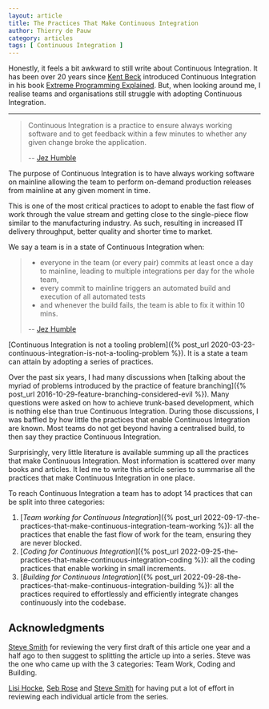 ```yaml
---
layout: article
title: The Practices That Make Continuous Integration
author: Thierry de Pauw
category: articles
tags: [ Continuous Integration ]
---
```


Honestly, it feels a bit awkward to still write about Continuous Integration. It has been over 20 years since [Kent Beck](https://twitter.com/KentBeck) introduced Continuous Integration in his book [Extreme Programming Explained](https://www.goodreads.com/book/show/67833.Extreme_Programming_Explained). But, when looking around me, I realise teams and organisations still struggle with adopting Continuous Integration.

---

> Continuous Integration is a practice to ensure always working software and to
> get feedback within a few minutes to whether any given change broke the
> application.
>
> -- [Jez Humble](https://twitter.com/jezhumble)

The purpose of Continuous Integration is to have always working software on mainline allowing the team to perform on-demand production releases from mainline at any given moment in time.

This is one of the most critical practices to adopt to enable the fast flow of work through the value stream and getting close to the single-piece flow similar to the manufacturing industry. As such, resulting in increased IT delivery throughput, better quality and shorter time to market.

We say a team is in a state of Continuous Integration when:

>- everyone in the team (or every pair) commits at least once a day to mainline, leading to multiple integrations per day for the whole team,
>- every commit to mainline triggers an automated build and execution of all automated tests
>- and whenever the build fails, the team is able to fix it within 10 mins.
>
>-- [Jez Humble](https://twitter.com/jezhumble)

[Continuous Integration is not a tooling problem]({% post_url 2020-03-23-continuous-integration-is-not-a-tooling-problem %}). It is a state a team can attain by adopting a series of practices.

Over the past six years, I had many discussions when [talking about the myriad of problems introduced by the practice of feature branching]({% post_url 2016-10-29-feature-branching-considered-evil %}). Many questions were asked on how to achieve trunk-based development, which is nothing else than true Continuous Integration. During those discussions, I was baffled by how little the practices that enable Continuous Integration are known. Most teams do not get beyond having a centralised build, to then say they practice Continuous Integration.

Surprisingly, very little literature is available summing up all the practices that make Continuous Integration. Most information is scattered over many books and articles. It led me to write this article series to summarise all the practices that make Continuous Integration in one place.

To reach Continuous Integration a team has to adopt 14 practices that can be split into three categories:

1. [*Team working for Continuous Integration*]({% post_url 2022-09-17-the-practices-that-make-continuous-integration-team-working %}): all the practices that enable the fast flow of work for the team, ensuring they are never blocked.
2. [*Coding for Continuous Integration*]({% post_url 2022-09-25-the-practices-that-make-continuous-integration-coding %}): all the coding practices that enable working in small increments.
3. [*Building for Continuous Integration*]({% post_url 2022-09-28-the-practices-that-make-continuous-integration-building %}): all the practices required to effortlessly and efficiently integrate changes continuously into the codebase.

## Acknowledgments

[Steve Smith](https://twitter.com/SteveSmith_Tech) for reviewing the very first draft of this article one year and a half ago to then suggest to splitting the article up into a series. Steve was the one who came up with the 3 categories: Team Work, Coding and Building.

[Lisi Hocke](https://twitter.com/lisihocke), [Seb Rose](https://twitter.com/sebrose) and [Steve Smith](https://twitter.com/SteveSmith_Tech) for having put a lot of effort in reviewing each individual article from the series.
